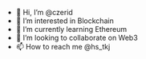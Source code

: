 - 👋 Hi, I’m @czerid
- 👀 I’m interested in Blockchain
- 🌱 I’m currently learning Ethereum
- 💞️ I’m looking to collaborate on Web3
- 📫 How to reach me @hs_tkj

<!---
czerid/czerid is a ✨ special ✨ repository because its `README.md` (this file) appears on your GitHub profile.
You can click the Preview link to take a look at your changes.
--->

